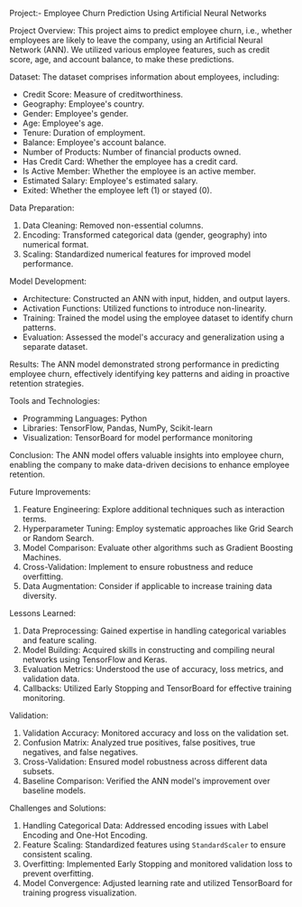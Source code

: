 Project:- Employee Churn Prediction Using Artificial Neural Networks


Project Overview:
This project aims to predict employee churn, i.e., whether employees are likely to leave the company, using an Artificial Neural Network (ANN). We utilized various employee features, such as credit score, age, and account balance, to make these predictions.


Dataset:
The dataset comprises information about employees, including:
- Credit Score: Measure of creditworthiness.
- Geography: Employee's country.
- Gender: Employee's gender.
- Age: Employee's age.
- Tenure: Duration of employment.
- Balance: Employee's account balance.
- Number of Products: Number of financial products owned.
- Has Credit Card: Whether the employee has a credit card.
- Is Active Member: Whether the employee is an active member.
- Estimated Salary: Employee's estimated salary.
- Exited: Whether the employee left (1) or stayed (0).


Data Preparation:
1. Data Cleaning: Removed non-essential columns.
2. Encoding: Transformed categorical data (gender, geography) into numerical format.
3. Scaling: Standardized numerical features for improved model performance.


Model Development:
- Architecture: Constructed an ANN with input, hidden, and output layers.
- Activation Functions: Utilized functions to introduce non-linearity.
- Training: Trained the model using the employee dataset to identify churn patterns.
- Evaluation: Assessed the model's accuracy and generalization using a separate dataset.


Results:
The ANN model demonstrated strong performance in predicting employee churn, effectively identifying key patterns and aiding in proactive retention strategies.


Tools and Technologies:
- Programming Languages: Python
- Libraries: TensorFlow, Pandas, NumPy, Scikit-learn
- Visualization: TensorBoard for model performance monitoring


Conclusion:
The ANN model offers valuable insights into employee churn, enabling the company to make data-driven decisions to enhance employee retention.


Future Improvements:
1. Feature Engineering: Explore additional techniques such as interaction terms.
2. Hyperparameter Tuning: Employ systematic approaches like Grid Search or Random Search.
3. Model Comparison: Evaluate other algorithms such as Gradient Boosting Machines.
4. Cross-Validation: Implement to ensure robustness and reduce overfitting.
5. Data Augmentation: Consider if applicable to increase training data diversity.


Lessons Learned:
1. Data Preprocessing: Gained expertise in handling categorical variables and feature scaling.
2. Model Building: Acquired skills in constructing and compiling neural networks using TensorFlow and Keras.
3. Evaluation Metrics: Understood the use of accuracy, loss metrics, and validation data.
4. Callbacks: Utilized Early Stopping and TensorBoard for effective training monitoring.


Validation:
1. Validation Accuracy: Monitored accuracy and loss on the validation set.
2. Confusion Matrix: Analyzed true positives, false positives, true negatives, and false negatives.
3. Cross-Validation: Ensured model robustness across different data subsets.
4. Baseline Comparison: Verified the ANN model's improvement over baseline models.

Challenges and Solutions:
1. Handling Categorical Data: Addressed encoding issues with Label Encoding and One-Hot Encoding.
2. Feature Scaling: Standardized features using `StandardScaler` to ensure consistent scaling.
3. Overfitting: Implemented Early Stopping and monitored validation loss to prevent overfitting.
4. Model Convergence: Adjusted learning rate and utilized TensorBoard for training progress visualization.
